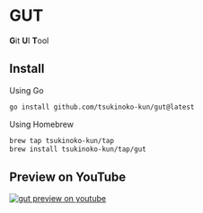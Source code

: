 # GUT

**G**it **U**I **T**ool

## Install

Using Go

```bash
go install github.com/tsukinoko-kun/gut@latest
```

Using Homebrew

```bash
brew tap tsukinoko-kun/tap
brew install tsukinoko-kun/tap/gut
```

## Preview on YouTube

[![gut preview on youtube](https://img.youtube.com/vi/OPHoO1puWmU/maxresdefault.jpg)](https://youtu.be/OPHoO1puWmU?si=5UIftX1zSn7UIivN)
